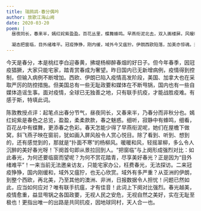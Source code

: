 ```yaml
---
title: 瑞鹧鸪·春分偶吟
author: 放歌江海山阙
date: 2020-03-20
poem: |
  昼夜同长，春来半，嫣红姹紫盈盈。百花丛里，蝶舞蜂鸣。早燕衔泥北去，双入画楼屏。风暧暖，轻摇翠柳，尽醉芳尊。

  凝态把窗临，目外绪难平。冠疫狰狰，刚内缓，域外今又瘟狞。伊朗西欧陷落，加美亦惊魂。须联手，瘟神共抗，才有佳音！
---
```


今天是春分，本是桃红李白迎春黄，拂堤杨柳醉春烟的好日子。但今年春季，因冠疫猖獗，大家只能宅家，踏青赏春成为奢望。昨日国内已无新增病例，疫情得到控制，但输入病例不断增加。西欧、伊朗已陷入疫情高发阶段，美国、加拿大也在采取严厉的防控措施。但美国总有一些无耻政要和媒体在不断甩锅，国内也有一些自媒体造谣生事。面对疫情，全球已无独善之地，只有联手抗疫，才能战胜疫难。有感于斯，特填此词。

陈敦教授点评：起笔点出春分节气，昼夜同长，又春来半，乃春分而非秋分也。嫣红姹紫是春色之总览，盈盈，柔柔款款，春之魅惑。细听，寂静中有蜂鸣，细看，百花丛中有蝶舞，更添春之色彩。春天怎能少得了早燕衔泥呢，她们在屋檐下做窝，斜飞燕子映在窗前，犹如画入屏风般令人赏心悦目。除了看到、听到、想到的，还有感觉到的，那就是“扑面不寒”的杨柳风。暖暖和风，轻摇翠柳，多么令人沉醉的美好春光呀！下阕首句即从景拉回到人。“把窗临”与上阕形成强烈对比：如此春光，为何还要临窗而望呢？为何不赏花踏青，尽享美好春光？正是因为“目外绪难平”！一来当前无法邀亲访友，只能宅家办公，枉费春光，无法探访。二来冠疫狰狰，国内刚缓和，域外又瘟狞，也无心欣赏。域外有多严重？从亚洲的伊朗，到整个西欧，再北美，乃至其他的澳洲、非洲，日报数据令人担忧！问题已然如此，应当如何应对？唯有联手抗瘟，才有佳音！此词上下阕对比强烈。春光越美，疫情愈重，益显甩锅之各国政要，无视人民之安危，无视自然之美好，实在无耻至极也！更指出唯一的出路是共同抗疫，因地球同村，天人合一也。
